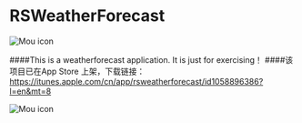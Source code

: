 # RSWeatherForecast

![Mou icon](http://a3.mzstatic.com/us/r30/Purple69/v4/e8/44/a8/e844a882-26fc-d34b-77f3-5ed783da1387/icon175x175.jpeg)

####This is a weatherforecast application. It is just for exercising！
####该项目已在App Store 上架，下载链接：https://itunes.apple.com/cn/app/rsweatherforecast/id1058896386?l=en&mt=8

![Mou icon](https://github.com/riversea2015/RSWeatherForecast/blob/master/test_4.gif?raw=true)

